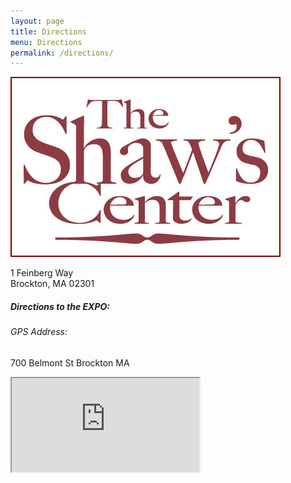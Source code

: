 ```yaml
---
layout: page
title: Directions
menu: Directions
permalink: /directions/
---
```



![Shaw's Center Logo](/assets/the_shaws_logo.jpg)

1 Feinberg Way  
Brockton, MA  02301  

##### Directions to the EXPO:

###### GPS Address:
700 Belmont St Brockton MA

 <iframe src="https://maps.google.com/maps?f=q&amp;source=s_q&amp;hl=en&amp;geocode=&amp;q=The+Shaw's+Center&amp;aq=&amp;sll=42.070379,-71.042416&amp;sspn=0.106657,0.264187&amp;ie=UTF8&amp;hq=The+Shaw's+Center&amp;hnear=&amp;t=m&amp;z=12&amp;iwloc=A&amp;output=embed"></iframe>
